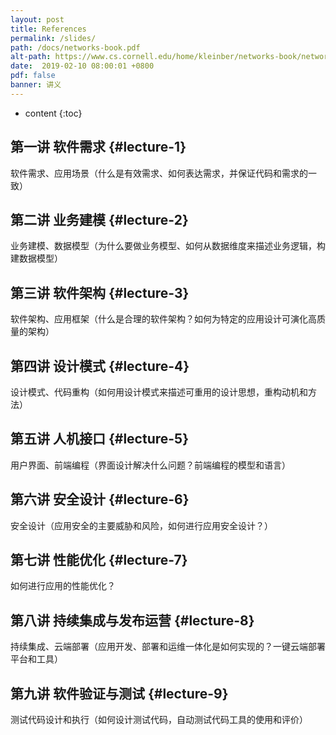 ```yaml
---
layout: post
title: References
permalink: /slides/
path: /docs/networks-book.pdf
alt-path: https://www.cs.cornell.edu/home/kleinber/networks-book/networks-book.pdf
date:  2019-02-10 08:00:01 +0800
pdf: false
banner: 讲义
---
```

* content
{:toc}


第一讲  软件需求 {#lecture-1}
---------------------------------
软件需求、应用场景（什么是有效需求、如何表达需求，并保证代码和需求的一致）

第二讲 业务建模 {#lecture-2}
---------------------------------------------
业务建模、数据模型（为什么要做业务模型、如何从数据维度来描述业务逻辑，构建数据模型）

第三讲 软件架构 {#lecture-3}
--------------------------------------
软件架构、应用框架（什么是合理的软件架构？如何为特定的应用设计可演化高质量的架构）

第四讲 设计模式 {#lecture-4}
--------------------------------------
设计模式、代码重构（如何用设计模式来描述可重用的设计思想，重构动机和方法）

第五讲 人机接口 {#lecture-5}
----------------------------------------------------
用户界面、前端编程（界面设计解决什么问题？前端编程的模型和语言）

第六讲 安全设计 {#lecture-6}
---------------------------------------------
安全设计（应用安全的主要威胁和风险，如何进行应用安全设计？）

第七讲 性能优化 {#lecture-7}
---------------------------------------------
如何进行应用的性能优化？

第八讲 持续集成与发布运营 {#lecture-8}
------------------------------------------------------
持续集成、云端部署（应用开发、部署和运维一体化是如何实现的？一键云端部署平台和工具）

第九讲 软件验证与测试 {#lecture-9}
-----------------------------------------
测试代码设计和执行（如何设计测试代码，自动测试代码工具的使用和评价）
